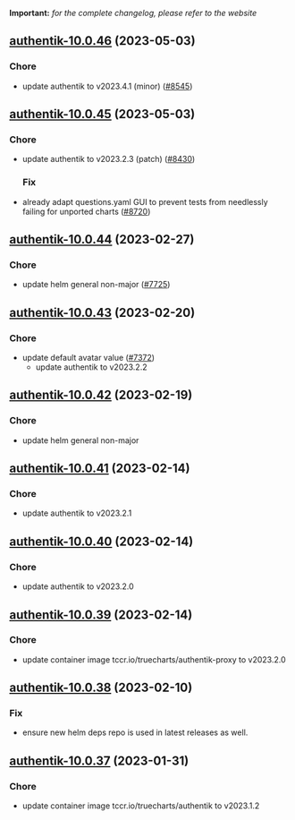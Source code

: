 **Important:**
*for the complete changelog, please refer to the website*




## [authentik-10.0.46](https://github.com/truecharts/charts/compare/authentik-10.0.45...authentik-10.0.46) (2023-05-03)

### Chore

- update authentik to v2023.4.1 (minor) ([#8545](https://github.com/truecharts/charts/issues/8545))
  
  


## [authentik-10.0.45](https://github.com/truecharts/charts/compare/authentik-10.0.44...authentik-10.0.45) (2023-05-03)

### Chore

- update authentik to v2023.2.3 (patch) ([#8430](https://github.com/truecharts/charts/issues/8430))
  
  ### Fix

- already adapt questions.yaml GUI to prevent tests from needlessly failing for unported charts ([#8720](https://github.com/truecharts/charts/issues/8720))
  
  


## [authentik-10.0.44](https://github.com/truecharts/charts/compare/authentik-10.0.43...authentik-10.0.44) (2023-02-27)

### Chore

- update helm general non-major ([#7725](https://github.com/truecharts/charts/issues/7725))
  
  


## [authentik-10.0.43](https://github.com/truecharts/charts/compare/authentik-10.0.42...authentik-10.0.43) (2023-02-20)

### Chore

- update default avatar value ([#7372](https://github.com/truecharts/charts/issues/7372))
  - update authentik to v2023.2.2
  
  


## [authentik-10.0.42](https://github.com/truecharts/charts/compare/authentik-10.0.41...authentik-10.0.42) (2023-02-19)

### Chore

- update helm general non-major
  
  


## [authentik-10.0.41](https://github.com/truecharts/charts/compare/authentik-10.0.40...authentik-10.0.41) (2023-02-14)

### Chore

- update authentik to v2023.2.1
  
  


## [authentik-10.0.40](https://github.com/truecharts/charts/compare/authentik-10.0.39...authentik-10.0.40) (2023-02-14)

### Chore

- update authentik to v2023.2.0
  
  


## [authentik-10.0.39](https://github.com/truecharts/charts/compare/authentik-10.0.38...authentik-10.0.39) (2023-02-14)

### Chore

- update container image tccr.io/truecharts/authentik-proxy to v2023.2.0
  
  


## [authentik-10.0.38](https://github.com/truecharts/charts/compare/authentik-10.0.37...authentik-10.0.38) (2023-02-10)

### Fix

- ensure new helm deps repo is used in latest releases as well.
  
  


## [authentik-10.0.37](https://github.com/truecharts/charts/compare/authentik-10.0.36...authentik-10.0.37) (2023-01-31)

### Chore

- update container image tccr.io/truecharts/authentik to v2023.1.2
  
  
